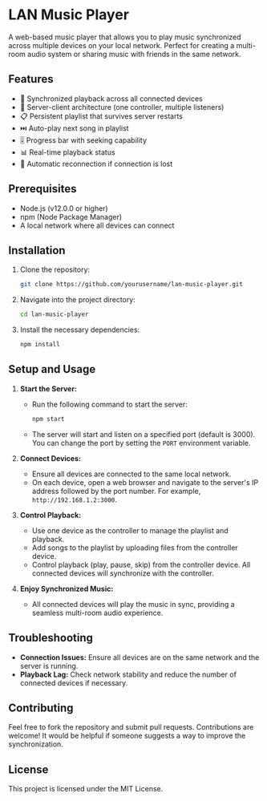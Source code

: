 # LAN Music Player

A web-based music player that allows you to play music synchronized across multiple devices on your local network. Perfect for creating a multi-room audio system or sharing music with friends in the same network.

## Features

- 🎵 Synchronized playback across all connected devices
- 📱 Server-client architecture (one controller, multiple listeners)
- 📋 Persistent playlist that survives server restarts
- ⏭️ Auto-play next song in playlist
- 🎚️ Progress bar with seeking capability
- 📊 Real-time playback status
- 🔄 Automatic reconnection if connection is lost

## Prerequisites

- Node.js (v12.0.0 or higher)
- npm (Node Package Manager)
- A local network where all devices can connect

## Installation

1. Clone the repository:
   ```bash
   git clone https://github.com/yourusername/lan-music-player.git
   ```
2. Navigate into the project directory:
   ```bash
   cd lan-music-player
   ```
3. Install the necessary dependencies:
   ```bash
   npm install
   ```

## Setup and Usage

1. **Start the Server:**
   - Run the following command to start the server:
     ```bash
     npm start
     ```
   - The server will start and listen on a specified port (default is 3000). You can change the port by setting the `PORT` environment variable.

2. **Connect Devices:**
   - Ensure all devices are connected to the same local network.
   - On each device, open a web browser and navigate to the server's IP address followed by the port number. For example, `http://192.168.1.2:3000`.

3. **Control Playback:**
   - Use one device as the controller to manage the playlist and playback.
   - Add songs to the playlist by uploading files from the controller device.
   - Control playback (play, pause, skip) from the controller device. All connected devices will synchronize with the controller.

4. **Enjoy Synchronized Music:**
   - All connected devices will play the music in sync, providing a seamless multi-room audio experience.

## Troubleshooting

- **Connection Issues:** Ensure all devices are on the same network and the server is running.
- **Playback Lag:** Check network stability and reduce the number of connected devices if necessary.

## Contributing

Feel free to fork the repository and submit pull requests. Contributions are welcome!
It would be helpful if someone suggests a way to improve the synchronization. 

## License

This project is licensed under the MIT License.